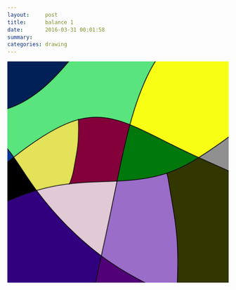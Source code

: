 ```yaml
---
layout:     post
title:      balance 1
date:       2016-03-31 00:01:58
summary:    
categories: drawing
---
```

![balance 1](/images/diary/balance-1.png "a geometric abstraction")
